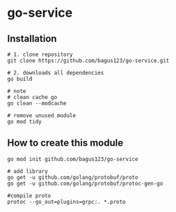 # go-service


## Installation
```shell
# 1. clone repository
git clone https://github.com/bagus123/go-service.git

# 2. downloads all dependencies
go build

# note
# clean cache go
go clean --modcache

# remove unused module
go mod tidy
```


## How to create this module
```shell
go mod init github.com/bagus123/go-service

# add library
go get -u github.com/golang/protobuf/proto
go get -u github.com/golang/protobuf/protoc-gen-go

#compile proto
protoc --go_out=plugins=grpc:. *.proto
```